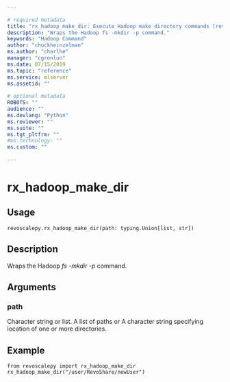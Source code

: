 ```yaml
--- 
 
# required metadata 
title: "rx_hadoop_make_dir: Execute Hadoop make directory commands (revoscalepy)" 
description: "Wraps the Hadoop fs -mkdir -p command." 
keywords: "Hadoop Command" 
author: "chuckheinzelman"
ms.author: "charlhe" 
manager: "cgronlun" 
ms.date: 07/15/2019
ms.topic: "reference" 
ms.service: mlserver
ms.assetid: "" 
 
# optional metadata 
ROBOTS: "" 
audience: "" 
ms.devlang: "Python" 
ms.reviewer: "" 
ms.suite: "" 
ms.tgt_pltfrm: "" 
#ms.technology: "" 
ms.custom: "" 
 
---
```


# rx_hadoop_make_dir


 


## Usage



```
revoscalepy.rx_hadoop_make_dir(path: typing.Union[list, str])
```





## Description

Wraps the Hadoop *fs -mkdir -p* command.


## Arguments


### path

Character string or list. A list of paths or A character string specifying location of one or more
directories.


## Example



```
from revoscalepy import rx_hadoop_make_dir
rx_hadoop_make_dir("/user/RevoShare/newUser")
```

